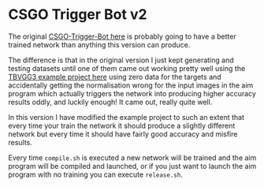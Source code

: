 # CSGO Trigger Bot v2

The original [CSGO-Trigger-Bot here](https://github.com/jcwml/CSGO-Trigger-Bot) is probably going to have a better trained network than anything this version can produce.

The difference is that in the original version I just kept generating and testing datasets until one of them came out working pretty well using the [TBVGG3 example project here](https://github.com/TFCNN/TFCNNv3) using zero data for the targets and accidentally getting the normalisation wrong for the input images in the aim program which actually triggers the network into producing higher accuracy results oddly, and luckily enough! It came out, really quite well.

In this version I have modified the example project to such an extent that every time your train the network it should produce a slightly different network but every time it should have fairly good accuracy and misfire results.

Every time `compile.sh` is executed a new network will be trained and the aim program will be compiled and launched, or if you just want to launch the aim program with no training you can execute `release.sh`.
